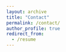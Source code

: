 ```yaml
---
layout: archive
title: "Contact"
permalink: /contact/
author_profile: true
redirect_from:
  - /resume
---
```


<object data="{{site.url}}/files/CV.pdf" width="1000" height="1000" type='application/pdf'></object>



